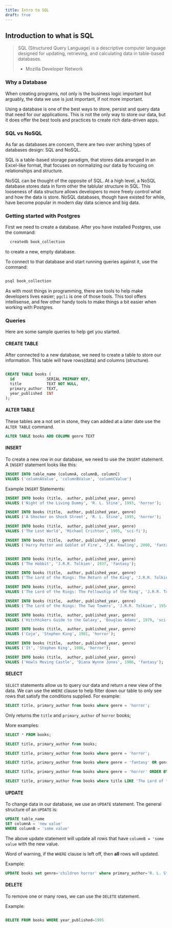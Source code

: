 ```yaml
---
title: Intro to SQL
draft: true
---
```


## Introduction to what is SQL

> SQL (Structured Query Language) is a descriptive computer language designed for updating, retrieving, and calculating data in table-based databases.
> - Mozilla Developer Network

### Why a Database

When creating programs, not only is the business logic important but arguably, the data we use is just important, if not more important. 

Using a database is one of the best ways to store, persist and query data that need for our applications. This is not the only way to store our data, but it does offer the best tools and practices to create rich data-driven apps. 

### SQL vs NoSQL

As far as databases are concern, there are two over arching types of databases design: SQL and NoSQL. 

SQL is a table-based storage paradigm, that stores data  arranged in an Excel-like format, that focuses on normalizing our data by focusing on relationships and structure.

NoSQL can be thought of the opposite of SQL. At a high level, a NoSQL database stores data in form other the tablular structure in SQL. This looseness of data structure allows developers to more freely control what and how the data is store. NoSQL databases, though have existed for while, have become popular in modern day data science and big data. 

<!-- #### Welcome to Postgres

### Tables
### Columns
### Rows -->

### Getting started with Postgres

First we need to create a database. After you have installed Postgres, use the command:

``` bash
  createdb book_collection
```

to create a new, empty database. 

To connect to that database and start running queries against it, use the command: 

``` bash

psql book_collection

```


As with most things in programming, there are tools to help make developers lives easier; `pgcli` is one of those tools. This tool offers intellisense, and few other handy tools to make things a bit easier when working with Postgres. 


### Queries

Here are some sample queries to help get you started. 

#### CREATE TABLE


After connected to a new database, we need to create a table to store our information. This table will have rows(data) and columns (structure). 

```sql

CREATE TABLE books (
  id              SERIAL PRIMARY KEY,
  title           TEXT NOT NULL,
  primary_author  TEXT,
  year_published  INT
);
```


#### ALTER TABLE

These tables are a not set in stone, they can added at a later date use the `ALTER TABLE` command. 

```sql
ALTER TABLE books ADD COLUMN genre TEXT
```

#### INSERT

To create a new row in our database, we need to use the `INSERT` statement. A `INSERT` statement looks like this: 

```sql
INSERT INTO table_name (columnA, columnB, columnC)
VALUES ('columnAValue', 'columnBValue', 'columnCValue')
```

Example `INSERT` Statements: 

```sql
INSERT INTO books (title,  author, published_year, genre)
VALUES ('Night of the Living Dummy', 'R. L. Stine', 1993, 'horror');

INSERT INTO books (title,  author, published_year, genre)
VALUES ('A Shocker on Shock Street', 'R. L. Stine', 1995, 'horror');

INSERT INTO books (title,  author, published_year, genre)
VALUES ('The Lost World', 'Michael Crichton', 1995, 'sci-fi');

INSERT INTO books (title,  author, published_year, genre)
VALUES ('Harry Potter and Goblet of Fire', 'J.K. Rowling', 2000, 'fantasy');


INSERT INTO books (title,  author, published_year, genre)
VALUES ('The Hobbit', 'J.R.R. Tolkien', 1937, 'fantasy');

INSERT INTO books (title,  author, published_year, genre)
VALUES ('The Lord of the Rings: The Return of the King', 'J.R.R. Tolkien', 1955, 'fantasy');

INSERT INTO books (title,  author, published_year, genre)
VALUES ('The Lord of the Rings: The Fellowship of the Ring', 'J.R.R. Tolkien', 1954, 'fantasy');

INSERT INTO books (title,  author, published_year, genre)
VALUES ('The Lord of the Rings: The Two Towers', 'J.R.R. Tolkien', 1954, 'fantasy');

INSERT INTO books (title,  author, published_year, genre)
VALUES ('Hitchhikers Guide to the Galaxy', 'Douglas Adams', 1979, 'sci-Fi');

INSERT INTO books (title,  author, published_year, genre)
VALUES ('Cujo', 'Stephen King', 1981, 'horror');

INSERT INTO books (title,  author, published_year, genre)
VALUES ('It', 'Stephen King', 1986, 'horror');

INSERT INTO books (title,  author, published_year, genre)
VALUES ('Howls Moving Castle', 'Diana Wynne Jones', 1986, 'fantasy');

```

#### SELECT

`SELECT` statements allow us to query our data and return a new view of the data. We can use the `WHERE` clause to help filter down our table to only see rows that satisfy the conditions supplied. For example: 

``` sql
SELECT title, primary_author from books where genre = 'horror';
```

Only returns the `title` and `primary_author` of `horror` books;


More examples: 

```sql
SELECT * FROM books;

SELECT title, primary_author from books;

SELECT title, primary_author from books where genre = 'horror';

SELECT title, primary_author from books where genre = 'fantasy' OR genre = 'sci-fi';

SELECT title, primary_author from books where genre = 'horror' ORDER BY title;

SELECT title, primary_author from books where title LIKE 'The Lord of the Rings%' ORDER BY title;

```

#### UPDATE

To change data in our database, we use an `UPDATE` statement. The general structure of an `UPDATE` is: 

``` sql
UPDATE table_name
SET columnA = 'new value'
WHERE columnB = 'some value'
```

The above update statement will update all rows that have `columnB = 'some value` with the new value. 

Word of warning, if the `WHERE` clause is left off, then **all** rows will updated. 


Example: 
```sql
UPDATE books set genre='children horror' where primary_author='R. L. Stine';

```


#### DELETE

To remove one or many rows, we can use the `DELETE` statement.

Example:
```sql

DELETE FROM books WHERE year_published=1995

```
